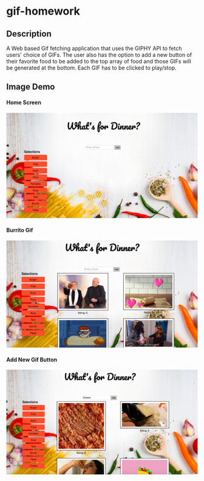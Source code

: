 # gif-homework

## Description
A Web based Gif fetching application that uses the GIPHY API to fetch users' choice of GIFs. The user also has the option to add a new button of their favorite food to be added to the top array of food and those GIFs will be generated at the bottom. Each GIF has to be clicked to play/stop.


## Image Demo
#### Home Screen
![alt text](./assets/images/home.png)

#### Burrito Gif
![alt text](.//assets/images/burritogif.png)

#### Add New Gif Button 
![alt text](.//assets/images/addbutton.png)




